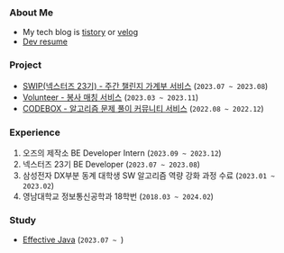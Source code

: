 ### About Me
- My tech blog is [tistory](https://bonsik.tistory.com/) or [velog](https://velog.io/@rnqhstlr2297)
- [Dev resume](https://chivalrous-asparagus-831.notion.site/huge-tt-color-0077b6-4248896b7a854481aa3a688247de32f6)

### Project
- [SWIP(넥스터즈 23기) - 주간 챌린지 가계부 서비스](https://github.com/Nexters/zzanji-server) (```2023.07 ~ 2023.08```)
- [Volunteer - 봉사 매칭 서비스](https://github.com/project-Volunteer/BackEnd) (```2023.03 ~ 2023.11```)
- [CODEBOX - 알고리즘 문제 풀이 커뮤니티 서비스](https://github.com/YNCB/backEnd) (```2022.08 ~ 2022.12```)

### Experience
1. 오즈의 제작소 BE Developer Intern (```2023.09 ~ 2023.12```)
2. 넥스터즈 23기 BE Developer (```2023.07 ~ 2023.08```)
3. 삼성전자 DX부분 동계 대학생 SW 알고리즘 역량 강화 과정 수료 (```2023.01 ~ 2023.02```)
4. 영남대학교 정보통신공학과 18학번 (```2018.03 ~ 2024.02```)

### Study
- [Effective Java](https://github.com/Nexters/23th-effective-java) (```2023.07 ~ ```)

